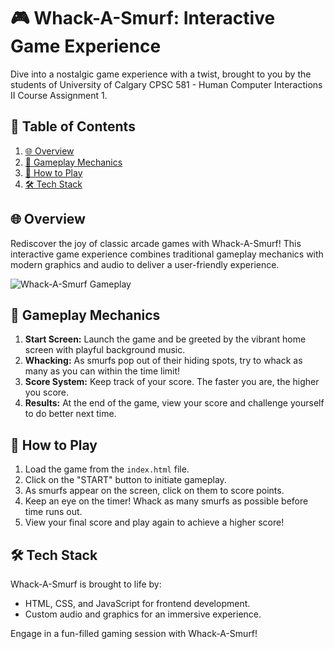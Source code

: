 # 🎮 Whack-A-Smurf: Interactive Game Experience

Dive into a nostalgic game experience with a twist, brought to you by the students of University of Calgary CPSC 581 - Human Computer Interactions II Course Assignment 1.

## 📜 Table of Contents

1. [🌐 Overview](#overview)
2. [📖 Gameplay Mechanics](#gameplay-mechanics)
3. [🧐 How to Play](#how-to-play)
4. [🛠 Tech Stack](#tech-stack)

<a name="overview"></a>
## 🌐 Overview

Rediscover the joy of classic arcade games with Whack-A-Smurf! This interactive game experience combines traditional gameplay mechanics with modern graphics and audio to deliver a user-friendly experience.

![Whack-A-Smurf Gameplay](https://selcukemiravci.github.io/Whack-A-Smurf/)

<a name="gameplay-mechanics"></a>
## 📖 Gameplay Mechanics

1. **Start Screen:** Launch the game and be greeted by the vibrant home screen with playful background music.
2. **Whacking:** As smurfs pop out of their hiding spots, try to whack as many as you can within the time limit!
3. **Score System:** Keep track of your score. The faster you are, the higher you score.
4. **Results:** At the end of the game, view your score and challenge yourself to do better next time.

<a name="how-to-play"></a>
## 🧐 How to Play

1. Load the game from the `index.html` file.
2. Click on the "START" button to initiate gameplay.
3. As smurfs appear on the screen, click on them to score points.
4. Keep an eye on the timer! Whack as many smurfs as possible before time runs out.
5. View your final score and play again to achieve a higher score!

<a name="tech-stack"></a>
## 🛠 Tech Stack

Whack-A-Smurf is brought to life by:
- HTML, CSS, and JavaScript for frontend development.
- Custom audio and graphics for an immersive experience.

Engage in a fun-filled gaming session with Whack-A-Smurf!
